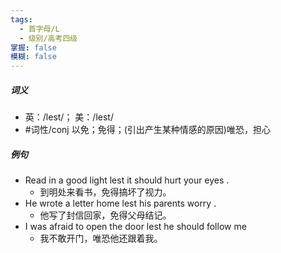 ```yaml
---
tags:
  - 首字母/L
  - 级别/高考四级
掌握: false
模糊: false
---
```

##### 词义
- 英：/lest/； 美：/lest/
- #词性/conj  以免；免得；(引出产生某种情感的原因)唯恐，担心
##### 例句
- Read in a good light lest it should hurt your eyes .
	- 到明处来看书，免得搞坏了视力。
- He wrote a letter home lest his parents worry .
	- 他写了封信回家，免得父母结记。
- I was afraid to open the door lest he should follow me
	- 我不敢开门，唯恐他还跟着我。
